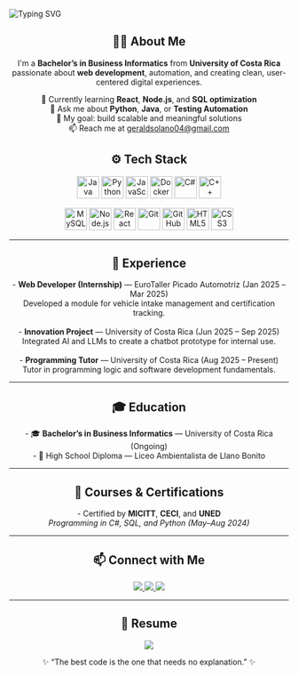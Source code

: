 <p>
  <img src="https://readme-typing-svg.demolab.com?font=Inter&pause=1000&color=34D399&width=435&height=100&lines=Hey%20there!%20I'm%20Gerald%20Steven%20Solano%20Matarrita%20%F0%9F%91%8B;Business%20Informatics%20Student;Web%20Developer%20in%20Training;Always%20Learning%20%F0%9F%92%A1" alt="Typing SVG"/>
</p>

<h2 align="center">👨‍💻 About Me</h2>

<p align="center">
I'm a <b>Bachelor’s in Business Informatics</b> from <b>University of Costa Rica</b> passionate about <b>web development</b>, automation, and creating clean, user-centered digital experiences.
</p>

<p align="center">
🌱 Currently learning <b>React</b>, <b>Node.js</b>, and <b>SQL optimization</b><br>
💬 Ask me about <b>Python</b>, <b>Java</b>, or <b>Testing Automation</b><br>
🎯 My goal: build scalable and meaningful solutions<br>
📫 Reach me at <a href="mailto:geraldsolano04@gmail.com">geraldsolano04@gmail.com</a>
</p>

<h2 align="center">⚙️ Tech Stack</h2>

<p align="center">
  <img src="https://cdn.jsdelivr.net/gh/devicons/devicon/icons/java/java-original.svg" height="40" alt="Java" />
  <img src="https://cdn.jsdelivr.net/gh/devicons/devicon/icons/python/python-original.svg" height="40" alt="Python" />
  <img src="https://cdn.jsdelivr.net/gh/devicons/devicon/icons/javascript/javascript-original.svg" height="40" alt="JavaScript" />
  <img src="https://cdn.jsdelivr.net/gh/devicons/devicon/icons/docker/docker-original.svg" height="40" alt="Docker" />
  <img src="https://cdn.jsdelivr.net/gh/devicons/devicon/icons/csharp/csharp-original.svg" height="40" alt="C#" />
  <img src="https://cdn.jsdelivr.net/gh/devicons/devicon/icons/cplusplus/cplusplus-original.svg" height="40" alt="C++" />
</p>

<p align="center">
 
  <img src="https://cdn.jsdelivr.net/gh/devicons/devicon/icons/mysql/mysql-original.svg" height="40" alt="MySQL" />
  <img src="https://cdn.jsdelivr.net/gh/devicons/devicon/icons/nodejs/nodejs-original.svg" height="40" alt="Node.js" />
  <img src="https://cdn.jsdelivr.net/gh/devicons/devicon/icons/react/react-original.svg" height="40" alt="React" />
  <img src="https://cdn.jsdelivr.net/gh/devicons/devicon/icons/git/git-original.svg" height="40" alt="Git" />
  <img src="https://cdn.jsdelivr.net/gh/devicons/devicon/icons/github/github-original.svg" height="40" alt="GitHub" />
  <img src="https://cdn.jsdelivr.net/gh/devicons/devicon/icons/html5/html5-original.svg" height="40" alt="HTML5" />
  <img src="https://cdn.jsdelivr.net/gh/devicons/devicon/icons/css3/css3-original.svg" height="40" alt="CSS3" />
</p>


---

<h2 align="center">💼 Experience</h2>

<p align="center">
- <b>Web Developer (Internship)</b> — EuroTaller Picado Automotriz (Jan 2025 – Mar 2025)<br>
  Developed a module for vehicle intake management and certification tracking.<br><br>
- <b>Innovation Project</b> — University of Costa Rica (Jun 2025 – Sep 2025)<br>
  Integrated AI and LLMs to create a chatbot prototype for internal use.<br><br>
- <b>Programming Tutor</b> — University of Costa Rica (Aug 2025 – Present)<br>
  Tutor in programming logic and software development fundamentals.
</p>

---

<h2 align="center">🎓 Education</h2>

<p align="center">
- 🎓 <b>Bachelor’s in Business Informatics</b> — University of Costa Rica (Ongoing)<br>
- 🏫 High School Diploma — Liceo Ambientalista de Llano Bonito
</p>

---

<h2 align="center">📜 Courses & Certifications</h2>

<p align="center">
- Certified by <b>MICITT</b>, <b>CECI</b>, and <b>UNED</b><br>
  <i>Programming in C#, SQL, and Python (May–Aug 2024)</i>
</p>

---

<h2 align="center">📫 Connect with Me</h2>

<p align="center">
  <a href="mailto:geraldsolano04@gmail.com">
    <img src="https://img.shields.io/badge/Email-%23EA4335.svg?&style=for-the-badge&logo=gmail&logoColor=white" />
  </a>
  <a href="https://github.com/YOUR_USERNAME">
    <img src="https://img.shields.io/badge/GitHub-%23181717.svg?&style=for-the-badge&logo=github&logoColor=white" />
  </a>
  <a href="https://www.linkedin.com/in/YOUR_LINKEDIN/" target="_blank">
    <img src="https://img.shields.io/badge/LinkedIn-%230A66C2.svg?&style=for-the-badge&logo=linkedin&logoColor=white" />
  </a>
</p>

---

<h2 align="center">📄 Resume</h2>

<p align="center">
  <a href="https://github.com/YOUR_USERNAME/your-repo/raw/main/CV_GeraldSolanoMatarrita.pdf" target="_blank">
    <img src="https://img.shields.io/badge/Download%20CV-34D399?style=for-the-badge&logo=adobeacrobatreader&logoColor=white" />
  </a>
</p>

<p align="center">✨ “The best code is the one that needs no explanation.” ✨</p>
